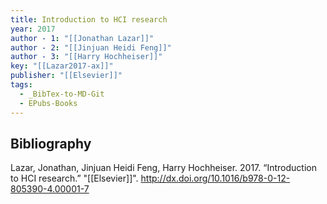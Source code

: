 ```yaml
---
title: Introduction to HCI research
year: 2017
author - 1: "[[Jonathan Lazar]]"
author - 2: "[[Jinjuan Heidi Feng]]"
author - 3: "[[Harry Hochheiser]]"
key: "[[Lazar2017-ax]]"
publisher: "[[Elsevier]]"
tags:
  - _BibTex-to-MD-Git
  - EPubs-Books
---
```


## Bibliography
Lazar, Jonathan, Jinjuan Heidi Feng, Harry Hochheiser. 2017. “Introduction to HCI research.” "[[Elsevier]]". http://dx.doi.org/10.1016/b978-0-12-805390-4.00001-7
